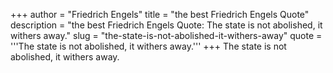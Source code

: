 +++
author = "Friedrich Engels"
title = "the best Friedrich Engels Quote"
description = "the best Friedrich Engels Quote: The state is not abolished, it withers away."
slug = "the-state-is-not-abolished-it-withers-away"
quote = '''The state is not abolished, it withers away.'''
+++
The state is not abolished, it withers away.
